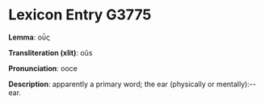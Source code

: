 # Lexicon Entry G3775

**Lemma**: οὖς

**Transliteration (xlit)**: oûs

**Pronunciation**: ooce

**Description**:
apparently a primary word; the ear (physically or mentally):--ear.
